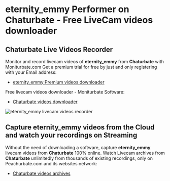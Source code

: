 # eternity_emmy Performer on Chaturbate - Free LiveCam videos downloader

## Chaturbate Live Videos Recorder

Monitor and record livecam videos of **eternity_emmy** from **Chaturbate** with Moniturbate.com
Get a premium trial for free by just and only registering with your Email address:
* [eternity_emmy Premium videos downloader](https://moniturbate.com/request-demo-licence-key.html)

Free livecam videos downloader - Moniturbate Software:
* [Chaturbate videos downloader](https://moniturbate.com/moniturbate-download-software.html)

![eternity_emmy livecam videos recorder](https://peachurnet.com/templates/moniturbate-software.png)


## Capture eternity_emmy videos from the Cloud and watch your recordings on Streaming

Without the need of downloading a software, capture **eternity_emmy** livecam videos from **Chaturbate** 100% online.
Watch Livecam archives from **Chaturbate** unlimitedly from thousands of existing recordings, only on Peachurbate.com and its websites network:
* [Chaturbate videos archives](https://peachurnet.com/)